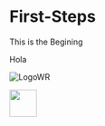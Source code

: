 # First-Steps
This is the Begining

Hola

![LogoWR](https://user-images.githubusercontent.com/1339349/191783230-5b506457-677b-49a2-a816-de538fe80c82.png)


<img src="(https://user-images.githubusercontent.com/1339349/191783230-5b506457-677b-49a2-a816-de538fe80c82.png" width="48">
